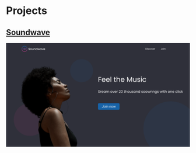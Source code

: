 # Projects

## [Soundwave](https://github.com/Miillla/soundwave)

![Soundwave](/images/Soundwave@2x.png)
